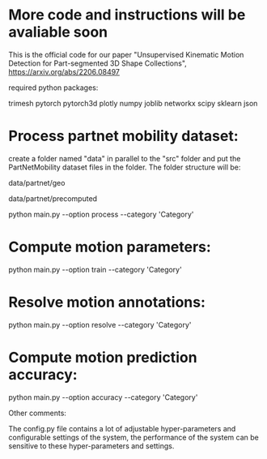 # More code and instructions will be avaliable soon

This is the official code for our paper "Unsupervised Kinematic Motion Detection for Part-segmented 3D Shape Collections", https://arxiv.org/abs/2206.08497 


required python packages:

trimesh
pytorch
pytorch3d
plotly
numpy
joblib
networkx
scipy
sklearn
json


# Process partnet mobility dataset:

create a folder named "data" in parallel to the "src" folder and put the PartNetMobility dataset files in the folder. 
The folder structure will be: 

data/partnet/geo

data/partnet/precomputed

python main.py --option process --category 'Category'

# Compute motion parameters:

python main.py --option train --category 'Category'

# Resolve motion annotations:

python main.py --option resolve --category 'Category'

# Compute motion prediction accuracy:

python main.py --option accuracy --category 'Category'



Other comments:

The config.py file contains a lot of adjustable hyper-parameters and configurable settings of the system, the performance of the system
can be sensitive to these hyper-parameters and settings.
